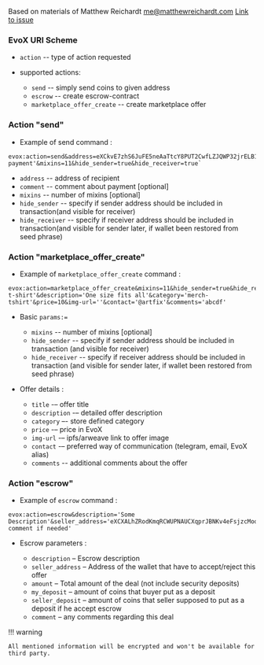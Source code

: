 
Based on materials of Matthew Reichardt me@matthewreichardt.com [Link to issue](https://github.com/hyle-team/zano/issues/269)

### **EvoX URI Scheme**

* `action` -- type of action requested 
* supported actions:

    * `send` -- simply send coins to given address
    * `escrow` -- create escrow-contract
    * `marketplace_offer_create` -- create marketplace offer

### **Action** "send"

* Example of send command :

```
evox:action=send&address=eXCkvE7zhS6JuFE5neAaTtcY8PUT2CwfLZJQWP32jrELB1Vg9oSJyGJDyRWurqX6SXSqxjGz2yrAKaMqmxDa7E8313igosBVT&comment='Some payment'&mixins=11&hide_sender=true&hide_receiver=true` 
```

    
   * `address` -- address of recipient
   * `comment` -- comment about payment [optional]
   * `mixins` -- number of mixins [optional]
   * `hide_sender` -- specify if sender address should be included in transaction(and visible for receiver)
   * `hide_receiver` -- specify if receiver address should be included in transaction(and visible for sender later, if wallet been restored from seed phrase)

### **Action** "marketplace_offer_create"

* Example of `marketplace_offer_create` command :

```
evox:action=marketplace_offer_create&mixins=11&hide_sender=true&hide_receiver=true&title='Random t-shirt'&description='One size fits all'&category='merch-tshirt'&price=10&img-url=''&contact='@artfix'&comments='abcdf' 
```

   * Basic `params:=`

     * `mixins` -- number of mixins [optional]
     * `hide_sender` -- specify if sender address should be included in transaction (and visible for receiver)
     * `hide_receiver` -- specify if receiver address should be included in transaction (and visible for sender later, if wallet been restored from seed phrase)

   * Offer details :

     * `title` -– offer title
     * `description` -– detailed offer description
     * `category` –- store defined category
     * `price` -– price in EvoX
     * `img-url` -– ipfs/arweave link to offer image
     * `contact` -– preferred way of communication (telegram, email, EvoX alias)
     * `comments` -- additional comments about the offer

### **Action** "escrow"

* Example of `escrow` command :

```
evox:action=escrow&description='Some Description'&seller_address='eXCXALhZRodKmqRCWUPNAUCXqprJBNKv4eFsjzcMooAGVM6J2U2vSyTNpxNybwBnvzGWLtSWpBiddSZhph8HNfBn1bVE3c6ix'&amount='10'&my_deposit='5'&seller_deposit='5'&comment='Some comment if needed'
```

* Escrow parameters :

    * `description` – Escrow description
    * `seller_address` – Address of the wallet that have to accept/reject this offer
    * `amount` – Total amount of the deal (not include security deposits)
    * `my_deposit` – amount of coins that buyer put as a deposit
    * `seller_deposit` – amount of coins that seller supposed to put as a deposit if he accept escrow
    * `comment` – any comments regarding this deal

!!! warning

    All mentioned information will be encrypted and won't be available for third party.